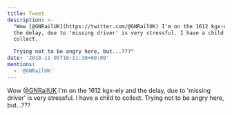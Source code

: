 ```yaml
---
title: Tweet
description: >-
  "Wow [@GNRailUK](https://twitter.com/@GNRailUK) I'm on the 1612 kgx-ely and
  the delay, due to 'missing driver' is very stressful. I have a child to
  collect.

  Trying not to be angry here, but...???"
date: '2018-11-05T16:11:30+00:00'
mentions:
  - '@GNRailUK'
---
```

Wow [@GNRailUK](https://twitter.com/@GNRailUK) I'm on the 1612 kgx-ely and the delay, due to 'missing driver' is very stressful. I have a child to collect.
Trying not to be angry here, but...???

